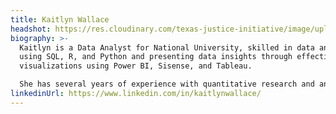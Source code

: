 ```yaml
---
title: Kaitlyn Wallace
headshot: https://res.cloudinary.com/texas-justice-initiative/image/upload/v1583374547/kaitlyn-wallace_wimcib.jpg
biography: >-
  Kaitlyn is a Data Analyst for National University, skilled in data analytics
  using SQL, R, and Python and presenting data insights through effective
  visualizations using Power BI, Sisense, and Tableau. 

  She has several years of experience with quantitative research and analytics primarily using Power BI, R, and SQL, in addition to professional experience in a combination of teaching, research, data analysis, and project management roles. Her educational background consists of a Master's degree in Policy Analysis from The University of Texas at Austin - The LBJ School of Public Affairs and a Bachelor's degree focused on social/criminal justice issues.
linkedinUrl: https://www.linkedin.com/in/kaitlynwallace/
---
```

